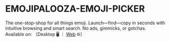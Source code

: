 # EMOJIPALOOZA-EMOJI-PICKER

The one-stop-shop for all things emoji. Launch—find—copy in seconds with intuitive browsing and smart search. No ads, gimmicks, or gotchas. Available on: 〔Desktop 🖥️ ｜ [Web](https://emojipalooza.com) 🌐〕
